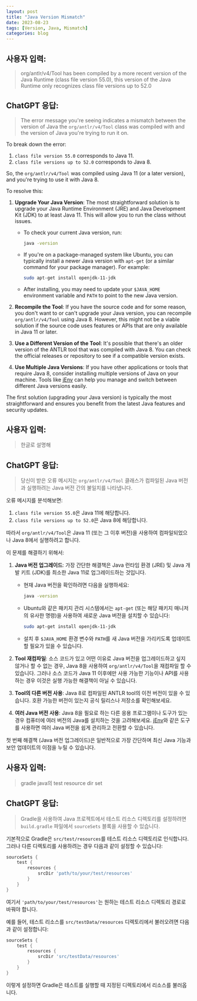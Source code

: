 ```yaml
---
layout: post
title: "Java Version Mismatch"
date: 2023-08-23
tags: [Version, Java, Mismatch]
categories: blog
---
```


## 사용자 입력:
>  org/antlr/v4/Tool has been compiled by a more recent version of the Java Runtime (class file version 55.0), this version of the Java Runtime only recognizes class file versions up to 52.0

## ChatGPT 응답:
> The error message you're seeing indicates a mismatch between the version of Java the `org/antlr/v4/Tool` class was compiled with and the version of Java you're trying to run it on.

To break down the error:

1. `class file version 55.0` corresponds to Java 11.
2. `class file versions up to 52.0` corresponds to Java 8.

So, the `org/antlr/v4/Tool` was compiled using Java 11 (or a later version), and you're trying to use it with Java 8.

To resolve this:

1. **Upgrade Your Java Version**: The most straightforward solution is to upgrade your Java Runtime Environment (JRE) and Java Development Kit (JDK) to at least Java 11. This will allow you to run the class without issues.
    
    - To check your current Java version, run:
      ```bash
      java -version
      ```

    - If you're on a package-managed system like Ubuntu, you can typically install a newer Java version with `apt-get` (or a similar command for your package manager). For example:
      ```bash
      sudo apt-get install openjdk-11-jdk
      ```

    - After installing, you may need to update your `$JAVA_HOME` environment variable and `PATH` to point to the new Java version.

2. **Recompile the Tool**: If you have the source code and for some reason, you don't want to or can't upgrade your Java version, you can recompile `org/antlr/v4/Tool` using Java 8. However, this might not be a viable solution if the source code uses features or APIs that are only available in Java 11 or later.

3. **Use a Different Version of the Tool**: It's possible that there's an older version of the ANTLR tool that was compiled with Java 8. You can check the official releases or repository to see if a compatible version exists.

4. **Use Multiple Java Versions**: If you have other applications or tools that require Java 8, consider installing multiple versions of Java on your machine. Tools like [jEnv](https://www.jenv.be/) can help you manage and switch between different Java versions easily.

The first solution (upgrading your Java version) is typically the most straightforward and ensures you benefit from the latest Java features and security updates.

## 사용자 입력:
> 한글로 설명해

## ChatGPT 응답:
> 당신이 받은 오류 메시지는 `org/antlr/v4/Tool` 클래스가 컴파일된 Java 버전과 실행하려는 Java 버전 간의 불일치를 나타냅니다.

오류 메시지를 분석해보면:

1. `class file version 55.0`은 Java 11에 해당합니다.
2. `class file versions up to 52.0`은 Java 8에 해당합니다.

따라서 `org/antlr/v4/Tool`은 Java 11 (또는 그 이후 버전)을 사용하여 컴파일되었으나 Java 8에서 실행하려고 합니다.

이 문제를 해결하기 위해서:

1. **Java 버전 업그레이드**: 가장 간단한 해결책은 Java 런타임 환경 (JRE) 및 Java 개발 키트 (JDK)를 최소한 Java 11로 업그레이드하는 것입니다.
    
    - 현재 Java 버전을 확인하려면 다음을 실행하세요:
      ```bash
      java -version
      ```

    - Ubuntu와 같은 패키지 관리 시스템에서는 `apt-get` (또는 해당 패키지 매니저의 유사한 명령)을 사용하여 새로운 Java 버전을 설치할 수 있습니다:
      ```bash
      sudo apt-get install openjdk-11-jdk
      ```

    - 설치 후 `$JAVA_HOME` 환경 변수와 `PATH`를 새 Java 버전을 가리키도록 업데이트할 필요가 있을 수 있습니다.

2. **Tool 재컴파일**: 소스 코드가 있고 어떤 이유로 Java 버전을 업그레이드하고 싶지 않거나 할 수 없는 경우, Java 8을 사용하여 `org/antlr/v4/Tool`을 재컴파일 할 수 있습니다. 그러나 소스 코드가 Java 11 이후에만 사용 가능한 기능이나 API를 사용하는 경우 이것은 실행 가능한 해결책이 아닐 수 있습니다.

3. **Tool의 다른 버전 사용**: Java 8로 컴파일된 ANTLR tool의 이전 버전이 있을 수 있습니다. 호환 가능한 버전이 있는지 공식 릴리스나 저장소를 확인해보세요.

4. **여러 Java 버전 사용**: Java 8을 필요로 하는 다른 응용 프로그램이나 도구가 있는 경우 컴퓨터에 여러 버전의 Java를 설치하는 것을 고려해보세요. [jEnv](https://www.jenv.be/)와 같은 도구를 사용하면 여러 Java 버전을 쉽게 관리하고 전환할 수 있습니다.

첫 번째 해결책 (Java 버전 업그레이드)은 일반적으로 가장 간단하며 최신 Java 기능과 보안 업데이트의 이점을 누릴 수 있습니다.

## 사용자 입력:
> gradle java의 test resource dir set

## ChatGPT 응답:
> Gradle을 사용하여 Java 프로젝트에서 테스트 리소스 디렉토리를 설정하려면 `build.gradle` 파일에서 `sourceSets` 블록을 사용할 수 있습니다.

기본적으로 Gradle은 `src/test/resources`를 테스트 리소스 디렉토리로 인식합니다. 그러나 다른 디렉토리를 사용하려는 경우 다음과 같이 설정할 수 있습니다:

```gradle
sourceSets {
    test {
        resources {
            srcDir 'path/to/your/test/resources'
        }
    }
}
```

여기서 `'path/to/your/test/resources'`는 원하는 테스트 리소스 디렉토리 경로로 바꿔야 합니다.

예를 들어, 테스트 리소스를 `src/testData/resources` 디렉토리에서 불러오려면 다음과 같이 설정합니다:

```gradle
sourceSets {
    test {
        resources {
            srcDir 'src/testData/resources'
        }
    }
}
```

이렇게 설정하면 Gradle은 테스트를 실행할 때 지정된 디렉토리에서 리소스를 불러옵니다.

